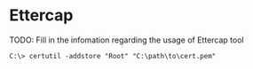 # Ettercap

TODO: Fill in the infomation regarding the usage of Ettercap tool

`C:\> certutil -addstore "Root" "C:\path\to\cert.pem"`